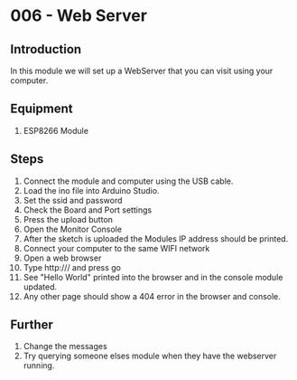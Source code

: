 # 006 - Web Server

## Introduction
In this module we will set up a WebServer that you can visit using your computer.

## Equipment
1. ESP8266 Module

## Steps
1. Connect the module and computer using the USB cable.
2. Load the ino file into Arduino Studio.
3. Set the ssid  and password
4. Check the Board and Port settings
5. Press the upload button
6. Open the Monitor Console
7. After the sketch is uploaded the Modules IP address should be printed.
8. Connect your computer to the same WIFI network
9. Open a web browser
10. Type http://<Module IP Address>/ and press go
11. See "Hello World" printed into the browser and in the console module updated.
12. Any other page should show a 404 error in the browser and console.

## Further
1. Change the messages
2. Try querying someone elses module when they have the webserver running.

